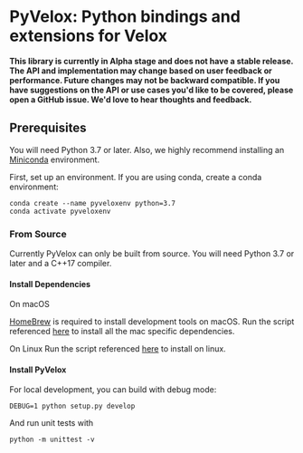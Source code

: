 # PyVelox: Python bindings and extensions for Velox

**This library is currently in Alpha stage and does not have a stable release. The API and implementation may change based on
user feedback or performance. Future changes may not be backward compatible.
If you have suggestions on the API or use cases you'd like to be covered, please open a
GitHub issue. We'd love to hear thoughts and feedback.**


## Prerequisites 

You will need Python 3.7 or later. Also, we highly recommend installing an [Miniconda](https://docs.conda.io/en/latest/miniconda.html#latest-miniconda-installer-links) environment.

First, set up an environment. If you are using conda, create a conda environment:
```
conda create --name pyveloxenv python=3.7
conda activate pyveloxenv
```


### From Source

Currently PyVelox can only be built from source. You will need Python 3.7 or later and a C++17 compiler.


#### Install Dependencies

On macOS

[HomeBrew](https://brew.sh/) is required to install development tools on macOS.
Run the script referenced [here](https://github.com/facebookincubator/velox#setting-up-on-macos) to install all the mac specific  dependencies.

On Linux 
Run the script referenced [here](https://github.com/facebookincubator/velox#setting-up-on-linux-ubuntu-2004-or-later) to install on linux. 


#### Install PyVelox
For local development, you can build with debug mode:
```
DEBUG=1 python setup.py develop
```

And run unit tests with
```
python -m unittest -v
```
